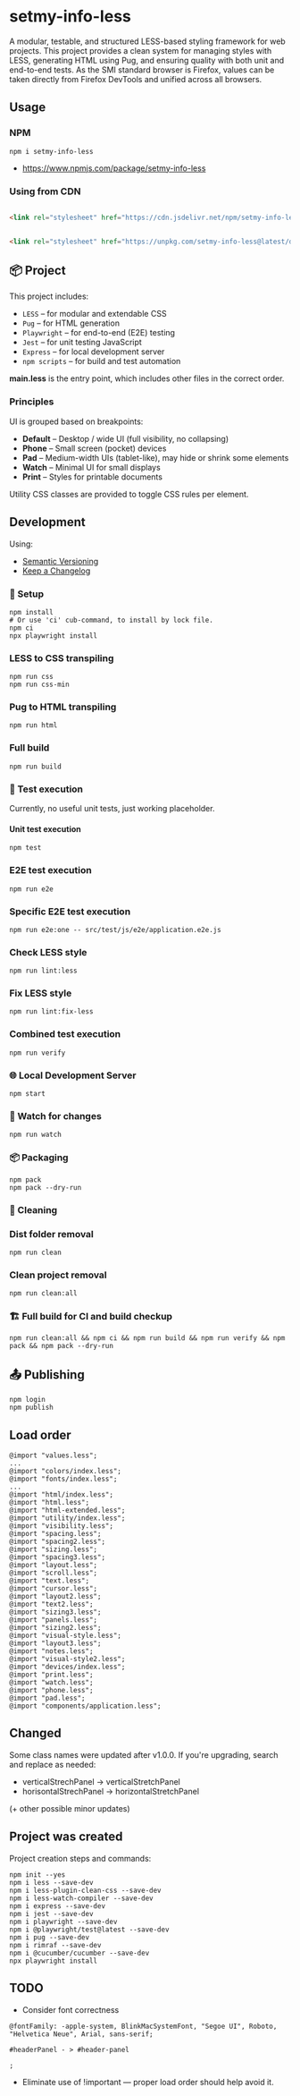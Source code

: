 # setmy-info-less

A modular, testable, and structured LESS-based styling framework for web projects. This project provides a clean system
for managing styles with LESS, generating HTML using Pug, and ensuring quality with both unit and end-to-end tests.
As the SMI standard browser is Firefox, values can be taken directly from Firefox DevTools and unified across all
browsers.

## Usage

### NPM

```shell
npm i setmy-info-less
```

* https://www.npmjs.com/package/setmy-info-less

### Using from CDN

```html

<link rel="stylesheet" href="https://cdn.jsdelivr.net/npm/setmy-info-less/dist/main.min.css">
```

```html

<link rel="stylesheet" href="https://unpkg.com/setmy-info-less@latest/dist/main.min.css">
```

## 📦 Project

This project includes:

- `LESS` – for modular and extendable CSS
- `Pug` – for HTML generation
- `Playwright` – for end-to-end (E2E) testing
- `Jest` – for unit testing JavaScript
- `Express` – for local development server
- `npm scripts` – for build and test automation

**main.less** is the entry point, which includes other files in the correct order.

### Principles

UI is grouped based on breakpoints:

* **Default** – Desktop / wide UI (full visibility, no collapsing)
* **Phone** – Small screen (pocket) devices
* **Pad** – Medium-width UIs (tablet-like), may hide or shrink some elements
* **Watch** – Minimal UI for small displays
* **Print** – Styles for printable documents

Utility CSS classes are provided to toggle CSS rules per element.

## Development

Using:

* [Semantic Versioning](https://semver.org/spec/v2.0.0.html)
* [Keep a Changelog](https://keepachangelog.com/en/1.1.0/)

### 🔧 Setup

```shell
npm install
# Or use 'ci' cub-command, to install by lock file. 
npm ci
npx playwright install
```

### LESS to CSS transpiling

```shell
npm run css
npm run css-min
```

### Pug to HTML transpiling

```shell
npm run html
```

### Full build

```shell
npm run build
```

### 🧪 Test execution

Currently, no useful unit tests, just working placeholder.

#### Unit test execution

```shell
npm test
```

### E2E test execution

```shell
npm run e2e
```

### Specific E2E test execution

```shell
npm run e2e:one -- src/test/js/e2e/application.e2e.js
```

### Check LESS style

```shell
npm run lint:less
```

### Fix LESS style

```shell
npm run lint:fix-less
```

### Combined test execution

```shell
npm run verify
```

### 🌐 Local Development Server

```shell
npm start
```

### 🔄 Watch for changes

```shell
npm run watch
```

### 📦 Packaging

```shell
npm pack
npm pack --dry-run
```

### 🧹 Cleaning

### Dist folder removal

```shell
npm run clean
```

### Clean project removal

```shell
npm run clean:all
```

### 🏗 Full build for CI and build checkup

```shell
npm run clean:all && npm ci && npm run build && npm run verify && npm pack && npm pack --dry-run
```

## 📤 Publishing

```shell
npm login
npm publish
```

## Load order

    @import "values.less";
    ...
    @import "colors/index.less";
    @import "fonts/index.less";
    ...
    @import "html/index.less";
    @import "html.less";
    @import "html-extended.less";
    @import "utility/index.less";
    @import "visibility.less";
    @import "spacing.less";
    @import "spacing2.less";
    @import "sizing.less";
    @import "spacing3.less";
    @import "layout.less";
    @import "scroll.less";
    @import "text.less";
    @import "cursor.less";
    @import "layout2.less";
    @import "text2.less";
    @import "sizing3.less";
    @import "panels.less";
    @import "sizing2.less";
    @import "visual-style.less";
    @import "layout3.less";
    @import "notes.less";
    @import "visual-style2.less";
    @import "devices/index.less";
    @import "print.less";
    @import "watch.less";
    @import "phone.less";
    @import "pad.less";
    @import "components/application.less";

## Changed

Some class names were updated after v1.0.0. If you're upgrading, search and replace as needed:

* verticalStrechPanel -> verticalStretchPanel
* horisontalStrechPanel -> horizontalStretchPanel

(+ other possible minor updates)

## Project was created

Project creation steps and commands:

```shell
npm init --yes
npm i less --save-dev
npm i less-plugin-clean-css --save-dev
npm i less-watch-compiler --save-dev
npm i express --save-dev
npm i jest --save-dev
npm i playwright --save-dev
npm i @playwright/test@latest --save-dev
npm i pug --save-dev
npm i rimraf --save-dev
npm i @cucumber/cucumber --save-dev
npx playwright install
```

## TODO

* Consider font correctness

```
@fontFamily: -apple-system, BlinkMacSystemFont, "Segoe UI", Roboto, "Helvetica Neue", Arial, sans-serif;

#headerPanel - > #header-panel

;
```

* Eliminate use of !important — proper load order should help avoid it.
